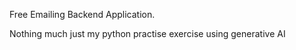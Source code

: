 Free Emailing Backend Application.


Nothing much just my python practise exercise using generative AI
